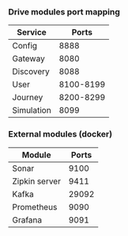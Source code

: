 ### Drive modules port mapping

| Service    | Ports     |
|------------|-----------|
| Config     | 8888      |
| Gateway    | 8080      |
| Discovery  | 8088      |
| User       | 8100-8199 |
| Journey    | 8200-8299 |
| Simulation | 8099      |

### External modules (docker)
|Module| Ports |
|------|-------|
|Sonar| 9100  |
|Zipkin server| 9411  |
|Kafka| 29092 |
|Prometheus| 9090  |
|Grafana| 9091  |
